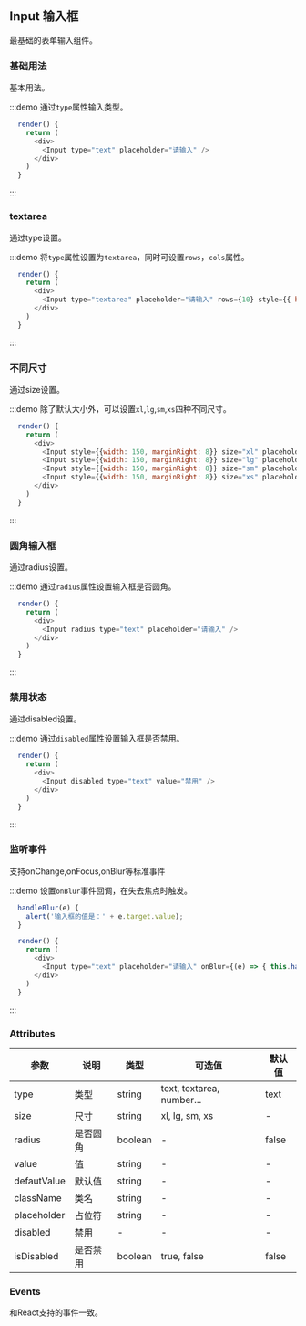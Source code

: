 ## Input 输入框

最基础的表单输入组件。

### 基础用法

基本用法。

:::demo 通过`type`属性输入类型。
```js
  render() {
    return (
      <div>
        <Input type="text" placeholder="请输入" />
      </div>
    )
  }
```
:::

### textarea

通过type设置。

:::demo 将`type`属性设置为`textarea`，同时可设置`rows`，`cols`属性。
```js
  render() {
    return (
      <div>
        <Input type="textarea" placeholder="请输入" rows={10} style={{ height: 200 }}/>
      </div>
    )
  }
```
:::

### 不同尺寸

通过size设置。

:::demo 除了默认大小外，可以设置`xl`,`lg`,`sm`,`xs`四种不同尺寸。
```js
  render() {
    return (
      <div>
        <Input style={{width: 150, marginRight: 8}} size="xl" placeholder="请输入" />
        <Input style={{width: 150, marginRight: 8}} size="lg" placeholder="请输入" />
        <Input style={{width: 150, marginRight: 8}} size="sm" placeholder="请输入" />
        <Input style={{width: 150, marginRight: 8}} size="xs" placeholder="请输入" />
      </div>
    )
  }
```
:::

### 圆角输入框

通过radius设置。

:::demo 通过`radius`属性设置输入框是否圆角。
```js
  render() {
    return (
      <div>
        <Input radius type="text" placeholder="请输入" />
      </div>
    )
  }
```
:::

### 禁用状态

通过disabled设置。

:::demo 通过`disabled`属性设置输入框是否禁用。
```js
  render() {
    return (
      <div>
        <Input disabled type="text" value="禁用" />
      </div>
    )
  }
```
:::

### 监听事件

支持onChange,onFocus,onBlur等标准事件

:::demo 设置`onBlur`事件回调，在失去焦点时触发。
```js
  handleBlur(e) {
    alert('输入框的值是：' + e.target.value);
  }

  render() {
    return (
      <div>
        <Input type="text" placeholder="请输入" onBlur={(e) => { this.handleBlur(e); }} />
      </div>
    )
  }
```
:::

### Attributes
| 参数      | 说明    | 类型      | 可选值       | 默认值   |
|---------- |-------- |---------- |-------------  |-------- |
| type     | 类型   | string  |   text, textarea, number...           |    text     |
| size     | 尺寸   | string  |   xl, lg, sm, xs        |    -     |
| radius     | 是否圆角   | boolean  |   -     |    false   |
| value     | 值   | string  |   -        |    -     |
| defautValue     | 默认值  | string  |   -     |    -     |
| className     | 类名   | string  |   -   |    -     |
| placeholder     | 占位符   | string  |   -      |    -     |
| disabled  | 禁用    | -   | -  | -   |
| isDisabled  | 是否禁用    | boolean   | true, false   | false   |


### Events

和React支持的事件一致。